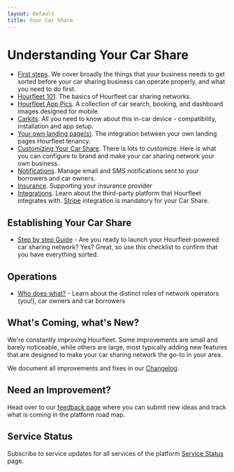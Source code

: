 ```yaml
---
layout: default
title: Your Car Share
---
```


# Understanding Your Car Share

* [First steps](provide.html). We cover broadly the things that your business needs to get sorted before your car sharing business can operate properly, and what you need to do first.
* [Hourfleet 101](howitworks.html). The basics of Hourfleet car sharing networks.  
* [Hourfleet App Pics](screens.html). A collection of car search, booking, and dashboard images designed for mobile.  
* [Carkits](carkit.html). All you need to know about this in-car device - compatibility, installation and app setup.     
* [Your own landing page(s)](yoursite.html). The integration between your own landing pages Hourfleet tenancy.  
* [Customizing Your Car Share](configure.html). There is lots to customize. Here is what you can configure to brand and make your car sharing network your own business.
* [Notifications](notifications.html). Manage email and SMS notifications sent to your borrowers and car owners.
* [Insurance](insurance.html). Supporting your insurance provider
* [Integrations](integrations.html). Learn about the third-party platform that Hourfleet integrates with. [Stripe](http://stripe.com) integration is mandatory for your Car Share. 

## Establishing Your Car Share

* [Step by step Guide](stepbystep.html) - Are you ready to launch your Hourfleet-powered car sharing network? Yes? Great, so use this checklist to confirm that you have everything sorted.   

## Operations
* [Who does what?](roles.html) - Learn about the distinct roles of network operators (you!), car owners and car borrowers







## What's Coming, what's New?

We're constantly improving Hourfleet. Some improvements are small and barely noticeable, while others are large, most typically adding new features that are designed to make your car sharing network the go-to in your area. 

We document all improvements and fixes in our [Changelog](https://mindkin.canny.io/admin/changelog).

## Need an Improvement?

Head over to our [feedback page](http://feedback.hourfleet.com) where you can submit new ideas and track what is coming in the platform road map.

## Service Status

Subscribe to service updates for all services of the platform [Service Status](http://status.hourfleet.com) page.

